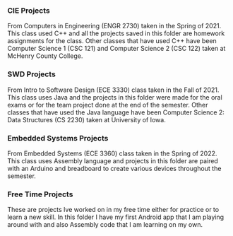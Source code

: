 ### CIE Projects
From Computers in Engineering (ENGR 2730) taken in the Spring of 2021. This class used C++ and all the projects saved in this folder are homework assignments for the class. Other classes that have used C++ have been Computer Science 1 (CSC 121) and Computer Science 2 (CSC 122) taken at McHenry County College.

### SWD Projects
From Intro to Software Design (ECE 3330) class taken in the Fall of 2021. This class uses Java and the projects in this folder were made for the oral exams or for the team project done at the end of the semester. Other classes that have used the Java language have been Computer Science 2: Data Structures (CS 2230) taken at University of Iowa.

### Embedded Systems Projects
From Embedded Systems (ECE 3360) class taken in the Spring of 2022. This class uses Assembly language and projects in this folder are paired with an Arduino and breadboard to create various devices throughout the semester.

### Free Time Projects
These are projects Ive worked on in my free time either for practice or to learn a new skill. In this folder I have my first Android app that I am playing around with and also Assembly code that I am learning on my own.
